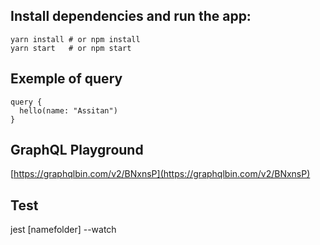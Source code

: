 ## Install dependencies and run the app:

```
yarn install # or npm install
yarn start   # or npm start
```

## Exemple of query

```
query {
  hello(name: "Assitan")
}
```

## GraphQL Playground
[https://graphqlbin.com/v2/BNxnsP](https://graphqlbin.com/v2/BNxnsP)

## Test
jest [namefolder] --watch